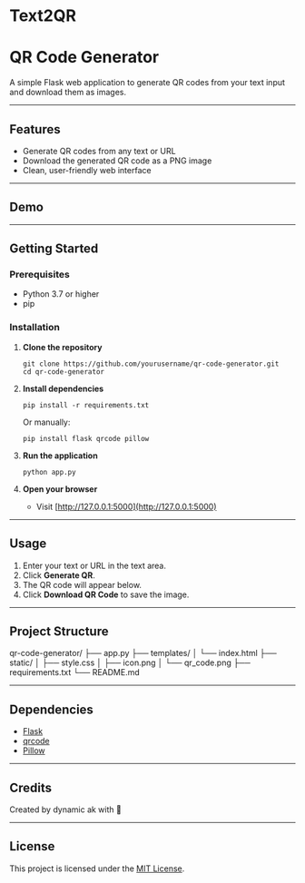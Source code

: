 # Text2QR
# QR Code Generator

A simple Flask web application to generate QR codes from your text input and download them as images.

---

## Features

- Generate QR codes from any text or URL
- Download the generated QR code as a PNG image
- Clean, user-friendly web interface

---

## Demo

<!-- Optionally, add a screenshot here -->
<!-- ![App Screenshot](static/screenshot.png) -->

---

## Getting Started

### Prerequisites

- Python 3.7 or higher
- pip

### Installation

1. **Clone the repository**
    ```
    git clone https://github.com/yourusername/qr-code-generator.git
    cd qr-code-generator
    ```

2. **Install dependencies**
    ```
    pip install -r requirements.txt
    ```
    Or manually:
    ```
    pip install flask qrcode pillow
    ```

3. **Run the application**
    ```
    python app.py
    ```

4. **Open your browser**
    - Visit [http://127.0.0.1:5000](http://127.0.0.1:5000)

---

## Usage

1. Enter your text or URL in the text area.
2. Click **Generate QR**.
3. The QR code will appear below.
4. Click **Download QR Code** to save the image.

---

## Project Structure

qr-code-generator/
├── app.py
├── templates/
│ └── index.html
├── static/
│ ├── style.css
│ ├── icon.png
│ └── qr_code.png
├── requirements.txt
└── README.md


---

## Dependencies

- [Flask](https://flask.palletsprojects.com/)
- [qrcode](https://pypi.org/project/qrcode/)
- [Pillow](https://python-pillow.org/)

---

## Credits

Created by dynamic ak with 🤍

---

## License

This project is licensed under the [MIT License](LICENSE).
